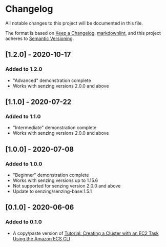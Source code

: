 # Changelog

All notable changes to this project will be documented in this file.

The format is based on [Keep a Changelog](https://keepachangelog.com/en/1.0.0/),
[markdownlint](https://dlaa.me/markdownlint/),
and this project adheres to [Semantic Versioning](https://semver.org/spec/v2.0.0.html).

## [1.2.0] - 2020-10-17

### Added to 1.2.0

- "Advanced" demonstration complete
- Works with senzing versions 2.0.0 and above

## [1.1.0] - 2020-07-22

### Added to 1.1.0

- "Intermediate" demonstration complete
- Works with senzing versions 2.0.0 and above

## [1.0.0] - 2020-07-08

### Added to 1.0.0

- "Beginner" demonstration complete
- Works with senzing versions up to 1.15.6
- Not supported for senzing version 2.0.0 and above
- Update to senzing/senzing-base:1.5.1

## [0.1.0] - 2020-06-06

### Added to 0.1.0

- A copy/paste version of
  [Tutorial: Creating a Cluster with an EC2 Task Using the Amazon ECS CLI](https://docs.aws.amazon.com/AmazonECS/latest/developerguide/ecs-cli-tutorial-ec2.html)
